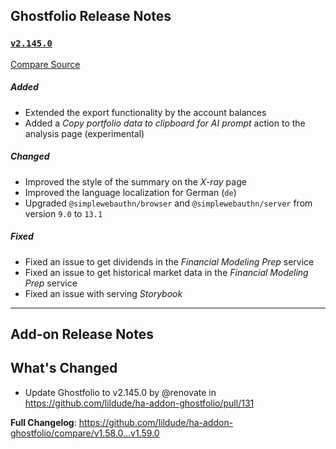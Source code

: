 ## Ghostfolio Release Notes

### [`v2.145.0`](https://redirect.github.com/ghostfolio/ghostfolio/blob/HEAD/CHANGELOG.md#21450---2025-03-09)

[Compare Source](https://redirect.github.com/ghostfolio/ghostfolio/compare/2.144.0...2.145.0)

##### Added

-   Extended the export functionality by the account balances
-   Added a *Copy portfolio data to clipboard for AI prompt* action to the analysis page (experimental)

##### Changed

-   Improved the style of the summary on the *X-ray* page
-   Improved the language localization for German (`de`)
-   Upgraded `@simplewebauthn/browser` and `@simplewebauthn/server` from version `9.0` to `13.1`

##### Fixed

-   Fixed an issue to get dividends in the *Financial Modeling Prep* service
-   Fixed an issue to get historical market data in the *Financial Modeling Prep* service
-   Fixed an issue with serving *Storybook*

---

## Add-on Release Notes




## What's Changed
* Update Ghostfolio to v2.145.0 by @renovate in https://github.com/lildude/ha-addon-ghostfolio/pull/131


**Full Changelog**: https://github.com/lildude/ha-addon-ghostfolio/compare/v1.58.0...v1.59.0
